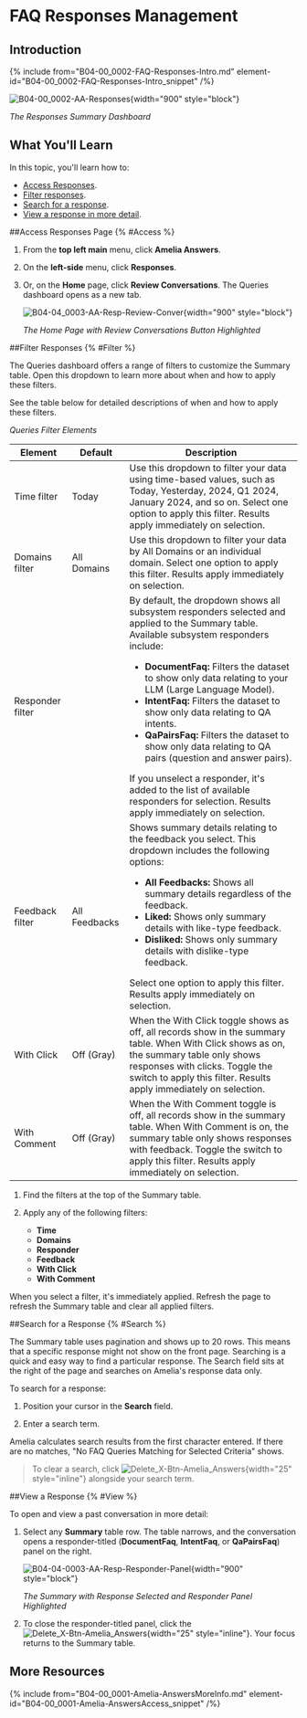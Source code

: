 # FAQ Responses Management

## Introduction

{% include from="B04-00_0002-FAQ-Responses-Intro.md" element-id="B04-00_0002-FAQ-Responses-Intro_snippet" /%}

![B04-00_0002-AA-Responses](B04-00_0002-AA-Responses.png){width="900" style="block"}

*The Responses Summary Dashboard*

## What You'll Learn

In this topic, you'll learn how to:

* [Access Responses](#Access).
* [Filter responses](#Filter).
* [Search for a response](#Search).
* [View a response in more detail](#View).

##Access Responses Page {% #Access %}

1. From the **top left main** menu, click **Amelia Answers**.

2. On the **left-side** menu, click **Responses**.

3. Or, on the **Home** page, click **Review Conversations**. The Queries dashboard opens as a new tab.

   ![B04-04_0003-AA-Resp-Review-Conver](B04-04_0003-AA-Resp-Review-Conver.png){width="900" style="block"}

   *The Home Page with Review Conversations Button Highlighted*

##Filter Responses {% #Filter %}

The Queries dashboard offers a range of filters to customize the Summary table. Open this dropdown to learn more about when and how to apply these filters.

<chapter title="FAQ Queries Filter Elements" collapsible="true" level="5">

See the table below for detailed descriptions of when and how to apply these filters.

*Queries Filter Elements*

| Element          | Default       | Description                                                                                                                                                                                                                                                                                                                                                                                                                                                                                                                                                                                                                                       |
|------------------|---------------|---------------------------------------------------------------------------------------------------------------------------------------------------------------------------------------------------------------------------------------------------------------------------------------------------------------------------------------------------------------------------------------------------------------------------------------------------------------------------------------------------------------------------------------------------------------------------------------------------------------------------------------------------|
| Time filter      | Today         | Use this dropdown to filter your data using time-based values, such as Today, Yesterday, 2024, Q1 2024, January 2024, and so on. Select one option to apply this filter. Results apply immediately on selection.                                                                                                                                                                                                                                                                                                                                                                                                                                  |
| Domains filter   | All Domains   | Use this dropdown to filter your data by All Domains or an individual domain. Select one option to apply this filter. Results apply immediately on selection.                                                                                                                                                                                                                                                                                                                                                                                                                                                                                     |
| Responder filter |               | By default, the dropdown shows all subsystem responders selected and applied to the Summary table. Available subsystem responders include: <ul><li><strong>DocumentFaq:</strong> Filters the dataset to show only data relating to your LLM (Large Language Model).</li> <li><strong>IntentFaq:</strong> Filters the dataset to show only data relating to QA intents.</li> <li><strong>QaPairsFaq:</strong> Filters the dataset to show only data relating to QA pairs (question and answer pairs).</li></ul> If you unselect a responder, it's added to the list of available responders for selection. Results apply immediately on selection. |
| Feedback filter  | All Feedbacks | Shows summary details relating to the feedback you select. This dropdown includes the following options: <ul><li><strong>All Feedbacks:</strong> Shows all summary details regardless of the feedback.</li> <li><strong>Liked:</strong> Shows only summary details with like-type feedback.</li> <li><strong>Disliked:</strong> Shows only summary details with dislike-type feedback.</li></ul> Select one option to apply this filter. Results apply immediately on selection.                                                                                                                                                                  |
| With Click       | Off (Gray)    | When the With Click toggle shows as off, all records show in the summary table. When With Click shows as on, the summary table only shows responses with clicks. Toggle the switch to apply this filter. Results apply immediately on selection.                                                                                                                                                                                                                                                                                                                                                                                                  |
| With Comment     | Off (Gray)    | When the With Comment toggle is off, all records show in the summary table. When With Comment is on, the summary table only shows responses with feedback. Toggle the switch to apply this filter. Results apply immediately on selection.                                                                                                                                                                                                                                                                                                                                                                                                        |



</chapter>

1. Find the filters at the top of the Summary table.

2. Apply any of the following filters:

   * **Time**
   * **Domains**
   * **Responder**
   * **Feedback**
   * **With Click**
   * **With Comment**

When you select a filter, it's immediately applied. Refresh the page to refresh the Summary table and clear all applied filters.

##Search for a Response {% #Search %}

The Summary table uses pagination and shows up to 20 rows. This means that a specific response might not show on the front page. Searching is a quick and easy way to find a particular response. The Search field sits at the right of the page and searches on Amelia's response data only.

To search for a response:

1. Position your cursor in the **Search** field.

2. Enter a search term.

Amelia calculates search results from the first character entered. If there are no matches, "No FAQ Queries Matching for Selected Criteria" shows.

> To clear a search, click ![Delete_X-Btn-Amelia_Answers](Delete_X-Btn-Amelia_Answers.png){width="25" style="inline"} alongside your search term.

##View a Response {% #View %}

To open and view a past conversation in more detail:

1. Select any **Summary** table row. The table narrows, and the conversation opens a responder-titled (**DocumentFaq**, **IntentFaq**, or **QaPairsFaq**) panel on the right.

   ![B04-04-0003-AA-Resp-Responder-Panel](B04-04-0003-AA-Resp-Responder-Panel.png){width="900" style="block"}

   *The Summary with Response Selected and Responder Panel Highlighted*

2. To close the responder-titled panel, click the ![Delete_X-Btn-Amelia_Answers](Delete_X-Btn-Amelia_Answers.png){width="25" style="inline"}. Your focus returns to the Summary table.

## More Resources

{% include from="B04-00_0001-Amelia-AnswersMoreInfo.md" element-id="B04-00_0001-Amelia-AnswersAccess_snippet" /%}
